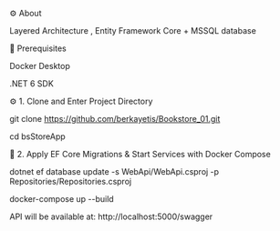 ⚙️ About

Layered Architecture , Entity Framework Core + MSSQL database 

🚀 Prerequisites

Docker Desktop

.NET 6 SDK

⚙️ 1. Clone and Enter Project Directory

git clone https://github.com/berkayetis/Bookstore_01.git

cd bsStoreApp

🐳 2.  Apply EF Core Migrations & Start Services with Docker Compose

dotnet ef database update -s WebApi/WebApi.csproj -p Repositories/Repositories.csproj

docker-compose up --build

API will be available at:
http://localhost:5000/swagger
